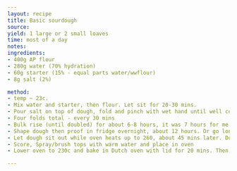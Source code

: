 ```yaml
---
layout: recipe
title: Basic sourdough
source: 
yield: 1 large or 2 small loaves
time: most of a day
notes: 
ingredients:
- 400g AP flour
- 280g water (70% hydration) 
- 60g starter (15% - equal parts water/wwflour) 
- 8g salt (2%)

method:
- temp ~ 23c.
- Mix water and starter, then flour. Let sit for 20-30 mins.
- Pour salt on top of dough, fold and pinch with wet hand until well combined.
- Four folds total - every 30 mins
- Bulk rise (until doubled) for about 6-8 hours, it was 7 hours for me.
- Shape dough then proof in fridge overnight, about 12 hours. Or go longer.
- Let dough sit out while oven heats up to 260, about 45 mins later. Do the finger indent test!
- Score, Spray/brush tops with warm water and place in oven
- Lower oven to 230c and bake in Dutch oven with lid for 20 mins. Then lid off for 30 mins.

---
```

